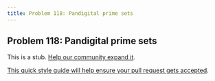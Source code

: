 ```yaml
---
title: Problem 118: Pandigital prime sets
---
```

## Problem 118: Pandigital prime sets

This is a stub. <a href='https://github.com/freecodecamp/guides/tree/master/src/pages/certifications/coding-interview-prep/project-euler/problem-118-pandigital-prime-sets/index.md' target='_blank' rel='nofollow'>Help our community expand it</a>.

<a href='https://github.com/freecodecamp/guides/blob/master/README.md' target='_blank' rel='nofollow'>This quick style guide will help ensure your pull request gets accepted</a>.

<!-- The article goes here, in GitHub-flavored Markdown. Feel free to add YouTube videos, images, and CodePen/JSBin embeds  -->
